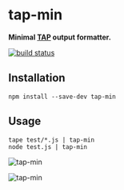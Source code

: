 # tap-min

**Minimal [TAP](https://en.wikipedia.org/wiki/Test_Anything_Protocol) output formatter.**

[![build status](https://img.shields.io/travis/derhuerst/tap-min.svg)](https://travis-ci.org/derhuerst/tap-min)

## Installation

```shell
npm install --save-dev tap-min
```

## Usage

```shell
tape test/*.js | tap-min
node test.js | tap-min
```

![tap-min](http://i.imgur.com/x7G4thJ.png)

![tap-min](http://i.imgur.com/dgII7bF.png)
